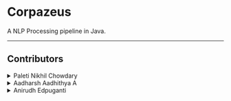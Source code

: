 # Corpazeus
A NLP Processing pipeline in Java.

---
## Contributors


  

<details>
<summary> Paleti Nikhil Chowdary</summary>

  * <a href="https://github.com/Nikhil-Paleti">Github</a>
 


  * <a href="#">Linkedin</a>
 

  * <a href="#2">Twitter</a>
 

  * <a href="https://www.instagram.com/nikhil623129/">Instagram</a>
 


</details>
<details>
<summary>Aadharsh Aadhithya A</summary>

  * <a href="https://github.com/AadharshAadhithya">Github</a>
 


  * <a href="https://www.linkedin.com/in/aadharsh-aadhithya-9a6982149/">Linkedin</a>
 

  * <a href="https://twitter.com/Aadharsh2002">Twitter</a>
 

  * <a href="https://www.instagram.com/aadharsh_aadhithya/">Instagram</a>
 


</details>
<details>
<summary> Anirudh Edpuganti</summary>

  * <a href="https://github.com/ANIRUDH-333">Github</a>
  
  * <a href="https://www.facebook.com/anirudhedpuganti/">Facebook</a> 

  * <a href="https://www.instagram.com/anirudhedpuganti/">Instagram</a>
  
  * <a href="https://www.linkedin.com/in/edpuganti-anirudh-4755b2205/">Linkedin</a>






